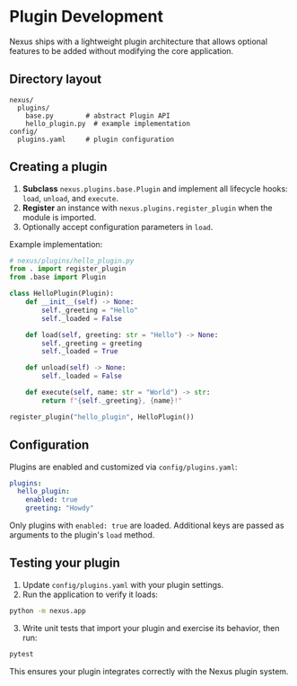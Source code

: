 # Plugin Development

Nexus ships with a lightweight plugin architecture that allows optional
features to be added without modifying the core application.

## Directory layout

```
nexus/
  plugins/
    base.py        # abstract Plugin API
    hello_plugin.py  # example implementation
config/
  plugins.yaml     # plugin configuration
```

## Creating a plugin

1. **Subclass** `nexus.plugins.base.Plugin` and implement all lifecycle hooks:
   `load`, `unload`, and `execute`.
2. **Register** an instance with
   `nexus.plugins.register_plugin` when the module is imported.
3. Optionally accept configuration parameters in `load`.

Example implementation:

```python
# nexus/plugins/hello_plugin.py
from . import register_plugin
from .base import Plugin

class HelloPlugin(Plugin):
    def __init__(self) -> None:
        self._greeting = "Hello"
        self._loaded = False

    def load(self, greeting: str = "Hello") -> None:
        self._greeting = greeting
        self._loaded = True

    def unload(self) -> None:
        self._loaded = False

    def execute(self, name: str = "World") -> str:
        return f"{self._greeting}, {name}!"

register_plugin("hello_plugin", HelloPlugin())
```

## Configuration

Plugins are enabled and customized via `config/plugins.yaml`:

```yaml
plugins:
  hello_plugin:
    enabled: true
    greeting: "Howdy"
```

Only plugins with `enabled: true` are loaded. Additional keys are passed as
arguments to the plugin's `load` method.

## Testing your plugin

1. Update `config/plugins.yaml` with your plugin settings.
2. Run the application to verify it loads:

```bash
python -m nexus.app
```

3. Write unit tests that import your plugin and exercise its behavior, then run:

```bash
pytest
```

This ensures your plugin integrates correctly with the Nexus plugin system.
